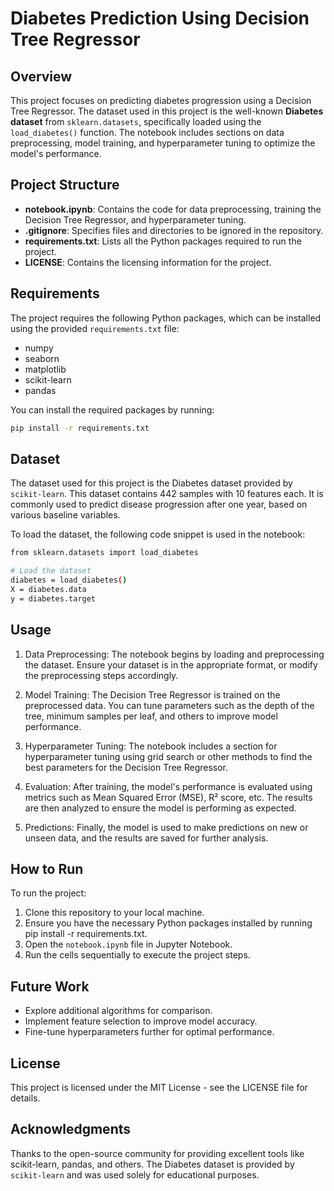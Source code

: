 # Diabetes Prediction Using Decision Tree Regressor

## Overview

This project focuses on predicting diabetes progression using a Decision Tree Regressor. The dataset used in this project is the well-known **Diabetes dataset** from `sklearn.datasets`, specifically loaded using the `load_diabetes()` function. The notebook includes sections on data preprocessing, model training, and hyperparameter tuning to optimize the model's performance.

## Project Structure

- **notebook.ipynb**: Contains the code for data preprocessing, training the Decision Tree Regressor, and hyperparameter tuning.
- **.gitignore**: Specifies files and directories to be ignored in the repository.
- **requirements.txt**: Lists all the Python packages required to run the project.
- **LICENSE**: Contains the licensing information for the project.

## Requirements

The project requires the following Python packages, which can be installed using the provided `requirements.txt` file:

- numpy
- seaborn
- matplotlib
- scikit-learn
- pandas

You can install the required packages by running:

```bash
pip install -r requirements.txt
```

## Dataset

The dataset used for this project is the Diabetes dataset provided by `scikit-learn`. This dataset contains 442 samples with 10 features each. It is commonly used to predict disease progression after one year, based on various baseline variables.

To load the dataset, the following code snippet is used in the notebook:

``` bash
from sklearn.datasets import load_diabetes

# Load the dataset
diabetes = load_diabetes()
X = diabetes.data
y = diabetes.target

```

## Usage

1. Data Preprocessing: The notebook begins by loading and preprocessing the dataset. Ensure your dataset is in the appropriate format, or modify the preprocessing steps accordingly.

2. Model Training: The Decision Tree Regressor is trained on the preprocessed data. You can tune parameters such as the depth of the tree, minimum samples per leaf, and others to improve model performance.

3. Hyperparameter Tuning: The notebook includes a section for hyperparameter tuning using grid search or other methods to find the best parameters for the Decision Tree Regressor.

4. Evaluation: After training, the model's performance is evaluated using metrics such as Mean Squared Error (MSE), R² score, etc. The results are then analyzed to ensure the model is performing as expected.

5. Predictions: Finally, the model is used to make predictions on new or unseen data, and the results are saved for further analysis.

## How to Run

To run the project:

1. Clone this repository to your local machine.
2. Ensure you have the necessary Python packages installed by running pip install -r requirements.txt.
3. Open the `notebook.ipynb` file in Jupyter Notebook.
4. Run the cells sequentially to execute the project steps.


## Future Work
- Explore additional algorithms for comparison.
- Implement feature selection to improve model accuracy.
- Fine-tune hyperparameters further for optimal performance.

## License
This project is licensed under the MIT License - see the LICENSE file for details.

## Acknowledgments
Thanks to the open-source community for providing excellent tools like scikit-learn, pandas, and others.
The Diabetes dataset is provided by `scikit-learn` and was used solely for educational purposes.
